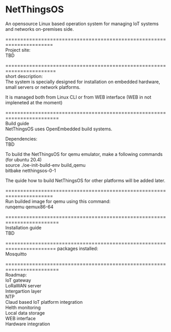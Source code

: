 # NetThingsOS
An opensource Linux based operation system for managing IoT systems and networks on-premises side.   


======================================================================  
Project site:  
TBD  

=======================================================================  
short description:  
The system is specially designed for installation on embedded hardware, small servers or network platforms.  

It is managed both from Linux CLI or from WEB interface (WEB in not impleneted at the moment)  




========================================================================  
Build guide  
NetThingsOS uses OpenEmbedded build systems.   

Dependencies:   
TBD  

To build the NetThingsOS for qemu emulator, make a following commands (for ubuntu 20.4)  
source ./oe-init-build-env build_qemu   
bitbake netthingsos-0-1  


The quide how to build NetThingsOS for other platforms will be added later. 


======================================================================  
Run builded image for qemu using this command:  
runqemu qemux86-64  



========================================================================    
Installation guide  
TBD  



=======================================================================
packages installed:  
Mosquitto  



========================================================================  
Roadmap:  
IoT gateway  
LoRaWAN server  
Intergartion layer  
NTP  
Claud based IoT platform integration  
Helth monitoring  
Local data storage  
WEB interface  
Hardware integration  




